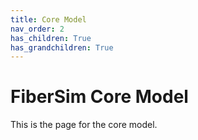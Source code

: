 ```yaml
---
title: Core Model
nav_order: 2
has_children: True
has_grandchildren: True
---
```


# FiberSim Core Model

This is the page for the core model.